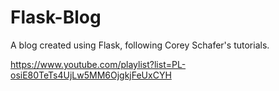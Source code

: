 # Flask-Blog
A blog created using Flask, following Corey Schafer's tutorials.

https://www.youtube.com/playlist?list=PL-osiE80TeTs4UjLw5MM6OjgkjFeUxCYH
